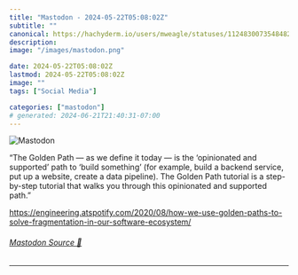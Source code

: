 ```yaml
---
title: "Mastodon - 2024-05-22T05:08:02Z"
subtitle: ""
canonical: https://hachyderm.io/users/mweagle/statuses/112483007354848237
description:
image: "/images/mastodon.png"

date: 2024-05-22T05:08:02Z
lastmod: 2024-05-22T05:08:02Z
image: ""
tags: ["Social Media"]

categories: ["mastodon"]
# generated: 2024-06-21T21:40:31-07:00
---
```

![Mastodon](/images/mastodon.png)

<p>“The Golden Path — as we define it today — is the ‘opinionated and supported’ path to ‘build something’ (for example, build a backend service, put up a website, create a data pipeline). The Golden Path tutorial is a step-by-step tutorial that walks you through this opinionated and supported path.”</p><p><a href="https://engineering.atspotify.com/2020/08/how-we-use-golden-paths-to-solve-fragmentation-in-our-software-ecosystem/" target="_blank" rel="nofollow noopener noreferrer" translate="no"><span class="invisible">https://</span><span class="ellipsis">engineering.atspotify.com/2020</span><span class="invisible">/08/how-we-use-golden-paths-to-solve-fragmentation-in-our-software-ecosystem/</span></a></p>


###### [Mastodon Source 🐘](https://hachyderm.io/@mweagle/112483007354848237)

___
